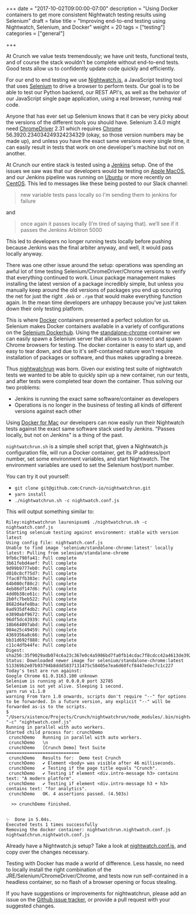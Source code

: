 +++
date = "2017-10-02T09:00:00-07:00"
description = "Using Docker containers to get more consistent Nightwatch testing results using Selenium"
draft = false
title = "Improving end-to-end testing using Nightwatch, Selenium, and Docker"
weight = 20
tags = ["testing"]
categories = ["general"]

+++

At Crunch we value tests tremendously; we have unit tests, functional tests, and of course the stack wouldn't be complete without end-to-end tests. Good tests allow us to confidently update code quickly and efficiently.

For our end to end testing we use [Nightwatch.js][1], a JavaScript
testing tool that uses [Selenium][2] to drive a browser to perform tests. Our goal is to be
able to test our Python backend, our REST API's, as well as the
behavior of our JavaScript single page application, using a real browser,
running real code.

Anyone that has ever set up Selenium knows that it can be very picky about
the versions of the different tools you should have. Selenium 3.4.0 might need
[ChromeDriver][4] 2.31 which requires [Chrome][6] 56.3920.234034249324234329 (okay, so
those version numbers may be made up), and unless you have
the exact same versions every single time, it can easily result in tests
that work on one developer's machine but not on another.

At Crunch our entire stack is tested using a [Jenkins][8] setup. One of the issues we saw was that
our developers would be testing on [Apple MacOS][3], and our Jenkins pipeline
was running on [Ubuntu][5] or more recently on [CentOS][7]. This led to messages like these being posted to our Slack channel:

> new variable tests pass locally so I'm sending them to jenkins for failure

and

> once again it passes locally (I’m tired of saying that). we’ll see if it
> passes the Jenkins Arbitron 5000

This led to developers no longer running tests locally before pushing because Jenkins was the final arbiter
anyway, and well, it would pass locally anyway.

There was one other issue around the setup: operations was spending an awful
lot of time testing Selenium/ChromeDriver/Chrome versions to verify that
everything continued to work. Linux package management makes installing the
latest version of a package incredibly simple, but unless you manually keep
around the old versions of packages you end up scouring the net for just the
right `.deb` or `.rpm` that would make everything function again. In the mean
time developers are unhappy because you've just taken down their only testing
platform.

This is where [Docker][9] containers presented a perfect solution for us.
Selenium makes Docker containers available in a variety of configurations on
the [Selenium Dockerhub][10]. Using the [standalone-chrome][11] container we
can easily spawn a Selenium server that allows us to connect and spawn Chrome
browsers for testing. The docker container is easy to start up, and easy to
tear down, and due to it's self-contained nature won't require installation of
packages or software, and thus makes upgrading a breeze.

Thus [nightwatchrun][12] was born. Given our existing test suite of nightwatch
tests we wanted to be able to quickly spin up a new container, run our tests,
and after tests were completed tear down the container. Thus solving our two
problems:

- Jenkins is running the exact same software/container as developers
- Operations is no longer in the business of testing all kinds of different
  versions against each other

Using [Docker for Mac][13] our developers can now easily run their Nightwatch
tests against the exact same software stack used by Jenkins. "Passes locally, but not on Jenkins"
is a thing of the past.

`nightwatchrun.sh` is a simple shell script that, given a Nightwatch.js
configuration file, will run a Docker container, get its IP address/port
number, set some environment variables, and start Nightwatch. The environment
variables are used to set the Selenium host/port number.

You can try it out yourself:

- `git clone git@github.com:Crunch-io/nightwatchrun.git`
- `yarn install`
- `./nightwatchrun.sh -c nightwatch.conf.js`

This will output something similar to:

    Riley:nightwatchrun laurenipsum$ ./nightwatchrun.sh -c nightwatch.conf.js
    Starting selenium testing against environment: stable with version latest
    Using config file: nightwatch.conf.js
    Unable to find image 'selenium/standalone-chrome:latest' locally
    latest: Pulling from selenium/standalone-chrome
    9fb6c798fa41: Pull complete
    3b61febd4aef: Pull complete
    9d99b9777eb0: Pull complete
    d010c8cf75d7: Pull complete
    7fac07fb303e: Pull complete
    64b080cf80c2: Pull complete
    4eb86df147d6: Pull complete
    4dd0b38ce61c: Pull complete
    2b0fc7beb522: Pull complete
    8682d4afe8ba: Pull complete
    8ad935df4db2: Pull complete
    e3890abf9672: Pull complete
    96df5dc43939: Pull complete
    18b664097abd: Pull complete
    984e25c49459: Pull complete
    4369356a8c66: Pull complete
    bb31d692f888: Pull complete
    c11c4dfb44fe: Pull complete
    Digest: sha256:35f9029adb074c6a23c367e0c4a5986bd7fa0fb14cdac7f8cdcc42a4613de392
    Status: Downloaded newer image for selenium/standalone-chrome:latest
    513369b2e07b93794b8ddd5837131475c58405e7ea6d60fcf8447edec7c1c227
    Today's test are run against:
    Google Chrome 61.0.3163.100 unknown
    Selenium is running at 0.0.0.0 port 32785
    Selenium is not yet alive. Sleeping 1 second.
    yarn run v1.1.0
    warning From Yarn 1.0 onwards, scripts don't require "--" for options to be forwarded. In a future version, any explicit "--" will be forwarded as-is to the scripts.
    $ "/Users/xistence/Projects/Crunch/nightwatchrun/node_modules/.bin/nightwatch" "-c" "nightwatch.conf.js"
    Running in parallel with auto workers.
    Started child process for: crunchDemo
     crunchDemo   Running in parallel with auto workers.
     crunchDemo   \n
     crunchDemo   [Crunch Demo] Test Suite
    ============================
     crunchDemo   Results for:  Demo test Crunch
     crunchDemo   ✔ Element <body> was visible after 46 milliseconds.
     crunchDemo   ✔ Testing if the page title equals "Crunch".
     crunchDemo   ✔ Testing if element <div.intro-message h3> contains text: "A modern platform".
     crunchDemo   ✔ Testing if element <div.intro-message h3 + h3> contains text: "for analytics".
     crunchDemo   OK. 4 assertions passed. (4.503s)

      >> crunchDemo finished.  


    ✨  Done in 5.04s.
    Executed tests 1 times successfully
    Removing the docker container: nightwatchrun.nightwatch.conf.js
    nightwatchrun.nightwatch.conf.js

Already have a Nightwatch.js setup? Take a look at
[nightwatch.conf.js][14], and copy over the changes necessary.

Testing with Docker has made a world of difference. Less hassle, no need to
locally install the right combination of the JRE/Selenium/ChromeDriver/Chrome,
and tests now run self-contained in a headless container, so no flash of a
browser opening or focus stealing.

If you have suggestions or improvements for nightwatchrun, please add an issue on the [Github
issue tracker][15], or provide a pull request with your suggested changes.

[1]: http://nightwatchjs.org
[2]: http://www.seleniumhq.org
[3]: https://www.apple.com/macos/
[4]: https://sites.google.com/a/chromium.org/chromedriver/
[5]: http://ubuntu.com
[6]: https://www.google.com/chrome/
[7]: https://www.centos.org
[8]: https://jenkins.io
[9]: https://www.docker.com
[10]: https://hub.docker.com/u/selenium/
[11]: https://hub.docker.com/r/selenium/standalone-chrome/
[12]: https://github.com/crunch-io/nightwatchrun/
[13]: https://www.docker.com/docker-mac
[14]: https://github.com/Crunch-io/nightwatchrun/blob/master/nightwatch.conf.js
[15]: https://github.com/Crunch-io/nightwatchrun/issues
